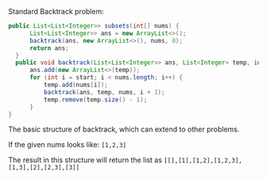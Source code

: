 Standard Backtrack problem:
  ```java
  public List<List<Integer>> subsets(int[] nums) {
        List<List<Integer>> ans = new ArrayList<>();
        backtrack(ans, new ArrayList<>(), nums, 0);
        return ans;
    }
    public void backtrack(List<List<Integer>> ans, List<Integer> temp, int[] nums, int start) {
        ans.add(new ArrayList<>(temp));
        for (int i = start; i < nums.length; i++) {
            temp.add(nums[i]);
            backtrack(ans, temp, nums, i + 1);
            temp.remove(temp.size() - 1);
        }
  }
  ```
  The basic structure of backtrack, which can extend to other problems.
  
  If the given nums looks like: `[1,2,3]` 
  
  The result in this structure will return the list as 
  `[[],[1],[1,2],[1,2,3],[1,3],[2],[2,3],[3]]`

